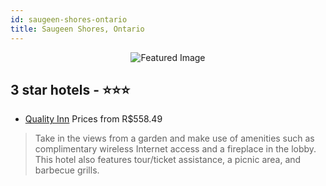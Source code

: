 ```yaml
---
id: saugeen-shores-ontario
title: Saugeen Shores, Ontario
---
```


<center><img src="https://i.travelapi.com/hotels/7000000/6280000/6272700/6272637/229b4393_z.jpg" alt="Featured Image" /></center>


##  3 star hotels - ⭐️⭐️⭐️

-    [Quality Inn](https://us.hurb.com/hotels/saugeen-shores/quality-inn-JNP-JP787265?cmp=18055) Prices from R$558.49
   > Take in the views from a garden and make use of amenities such as complimentary wireless Internet access and a fireplace in the lobby. This hotel also features tour/ticket assistance, a picnic area, and barbecue grills.
